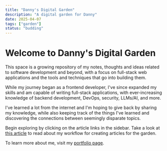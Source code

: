```yaml
---
title: "Danny's Digital Garden"
description: "A digital garden for Danny"
date: 2025-04-07
tags: ["garden"]
status: "budding"
---
```


# Welcome to Danny's Digital Garden

This space is a growing repository of my notes, thoughts and ideas related to software development and beyond, with a focus on full-stack web applications and the tools and techniques that go into building them.

While my journey began as a frontend developer, I've since expanded my skills and am capable of writing full-stack applications, with ever-increasing knowledge of backend development, DevOps, security, LLMs/AI, and more.

I've learned a lot from the internet and I'm hoping to give back by sharing my knowledge, while also keeping track of the things I've learned and discovering the connections between seemingly disparate topics.

Begin exploring by clicking on the article links in the sidebar. Take a look at [this article](/garden/ai/claude-github-mcp) to read about my workflow for creating articles for the garden.

To learn more about me, visit my [portfolio page](/).
